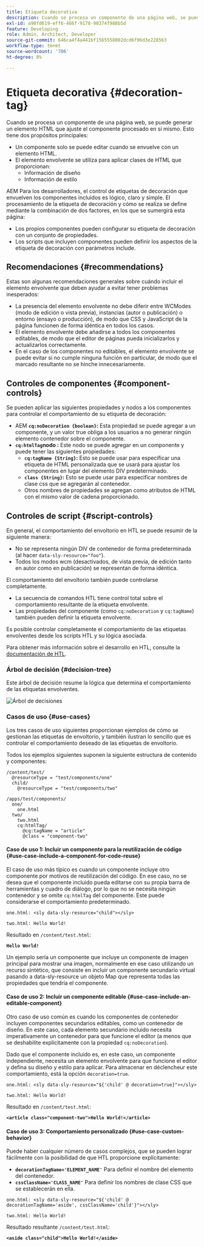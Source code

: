 ```yaml
---
title: Etiqueta decorativa
description: Cuando se procesa un componente de una página web, se puede generar un elemento HTML que ajuste el componente procesado en sí mismo. Para los desarrolladores, AEM tiene una lógica clara y sencilla para controlar las etiquetas de decoración que envuelven los componentes incluidos.
exl-id: a90fd619-eff6-466f-9178-90374f988b5d
feature: Developing
role: Admin, Architect, Developer
source-git-commit: 646ca4f4a441bf1565558002dcd6f96d3e228563
workflow-type: tm+mt
source-wordcount: '786'
ht-degree: 8%

---
```


# Etiqueta decorativa {#decoration-tag}

Cuando se procesa un componente de una página web, se puede generar un elemento HTML que ajuste el componente procesado en sí mismo. Esto tiene dos propósitos principales:

* Un componente solo se puede editar cuando se envuelve con un elemento HTML.
* El elemento envolvente se utiliza para aplicar clases de HTML que proporcionan:
   * Información de diseño
   * Información de estilo

AEM Para los desarrolladores, el control de etiquetas de decoración que envuelven los componentes incluidos es lógico, claro y simple. El procesamiento de la etiqueta de decoración y cómo se realiza se define mediante la combinación de dos factores, en los que se sumergirá esta página:

* Los propios componentes pueden configurar su etiqueta de decoración con un conjunto de propiedades.
* Los scripts que incluyen componentes pueden definir los aspectos de la etiqueta de decoración con parámetros include.

## Recomendaciones {#recommendations}

Estas son algunas recomendaciones generales sobre cuándo incluir el elemento envolvente que deben ayudar a evitar tener problemas inesperados:

* La presencia del elemento envolvente no debe diferir entre WCModes (modo de edición o vista previa), instancias (autor o publicación) o entorno (ensayo o producción), de modo que CSS y JavaScript de la página funcionen de forma idéntica en todos los casos.
* El elemento envolvente debe añadirse a todos los componentes editables, de modo que el editor de páginas pueda inicializarlos y actualizarlos correctamente.
* En el caso de los componentes no editables, el elemento envolvente se puede evitar si no cumple ninguna función en particular, de modo que el marcado resultante no se hinche innecesariamente.

## Controles de componentes {#component-controls}

Se pueden aplicar las siguientes propiedades y nodos a los componentes para controlar el comportamiento de su etiqueta de decoración:

* AEM **`cq:noDecoration {boolean}`:** Esta propiedad se puede agregar a un componente, y un valor true obliga a los usuarios a no generar ningún elemento contenedor sobre el componente.
* **`cq:htmlTag`nodo :** Este nodo se puede agregar en un componente y puede tener las siguientes propiedades:
   * **`cq:tagName {String}`:** Esto se puede usar para especificar una etiqueta de HTML personalizada que se usará para ajustar los componentes en lugar del elemento DIV predeterminado.
   * **`class {String}`:** Esto se puede usar para especificar nombres de clase css que se agregarán al contenedor.
   * Otros nombres de propiedades se agregan como atributos de HTML con el mismo valor de cadena proporcionado.

## Controles de script {#script-controls}

En general, el comportamiento del envoltorio en HTL se puede resumir de la siguiente manera:

* No se representa ningún DIV de contenedor de forma predeterminada (al hacer `data-sly-resource="foo"`).
* Todos los modos wcm (desactivados, de vista previa, de edición tanto en autor como en publicación) se representan de forma idéntica.

El comportamiento del envoltorio también puede controlarse completamente.

* La secuencia de comandos HTL tiene control total sobre el comportamiento resultante de la etiqueta envolvente.
* Las propiedades del componente (como `cq:noDecoration` y `cq:tagName`) también pueden definir la etiqueta envolvente.

Es posible controlar completamente el comportamiento de las etiquetas envolventes desde los scripts HTL y su lógica asociada.

Para obtener más información sobre el desarrollo en HTL, consulte la [documentación de HTL](https://experienceleague.adobe.com/docs/experience-manager-htl/using/overview.html?lang=es).

### Árbol de decisión {#decision-tree}

Este árbol de decisión resume la lógica que determina el comportamiento de las etiquetas envolventes.

![Árbol de decisiones](assets/decoration-tag-decision-tree.png)

### Casos de uso {#use-cases}

Los tres casos de uso siguientes proporcionan ejemplos de cómo se gestionan las etiquetas de envoltorio, y también ilustran lo sencillo que es controlar el comportamiento deseado de las etiquetas de envoltorio.

Todos los ejemplos siguientes suponen la siguiente estructura de contenido y componentes:

```
/content/test/
  @resourceType = "test/components/one"
  child/
    @resourceType = "test/components/two"
```

```
/apps/test/components/
  one/
    one.html
  two/
    two.html
    cq:htmlTag/
      @cq:tagName = "article"
      @class = "component-two"
```

#### Caso de uso 1: Incluir un componente para la reutilización de código {#use-case-include-a-component-for-code-reuse}

El caso de uso más típico es cuando un componente incluye otro componente por motivos de reutilización del código. En ese caso, no se desea que el componente incluido pueda editarse con su propia barra de herramientas y cuadro de diálogo, por lo que no se necesita ningún contenedor y se omite `cq:htmlTag` del componente. Este puede considerarse el comportamiento predeterminado.

`one.html: <sly data-sly-resource="child"></sly>`

`two.html: Hello World!`

Resultado en `/content/test.html`:

**`Hello World!`**

Un ejemplo sería un componente que incluye un componente de imagen principal para mostrar una imagen, normalmente en ese caso utilizando un recurso sintético, que consiste en incluir un componente secundario virtual pasando a data-sly-resource un objeto Map que representa todas las propiedades que tendría el componente.

#### Caso de uso 2: Incluir un componente editable {#use-case-include-an-editable-component}

Otro caso de uso común es cuando los componentes de contenedor incluyen componentes secundarios editables, como un contenedor de diseño. En este caso, cada elemento secundario incluido necesita imperativamente un contenedor para que funcione el editor (a menos que se deshabilite explícitamente con la propiedad `cq:noDecoration`).

Dado que el componente incluido es, en este caso, un componente independiente, necesita un elemento envolvente para que funcione el editor y defina su diseño y estilo para aplicar. Para almacenar en déclencheur este comportamiento, está la opción `decoration=true`.

`one.html: <sly data-sly-resource="${'child' @ decoration=true}"></sly>`

`two.html: Hello World!`

Resultado en `/content/test.html`:

**`<article class="component-two">Hello World!</article>`**

#### Caso de uso 3: Comportamiento personalizado {#use-case-custom-behavior}

Puede haber cualquier número de casos complejos, que se pueden lograr fácilmente con la posibilidad de que HTL proporcione explícitamente:

* **`decorationTagName='ELEMENT_NAME'`** Para definir el nombre del elemento del contenedor.
* **`cssClassName='CLASS_NAME'`** Para definir los nombres de clase CSS que se establecerán en ella.

`one.html: <sly data-sly-resource="${'child' @ decorationTagName='aside', cssClassName='child'}"></sly>`

`two.html: Hello World!`

Resultado resultante `/content/test.html`:

**`<aside class="child">Hello World!</aside>`**
